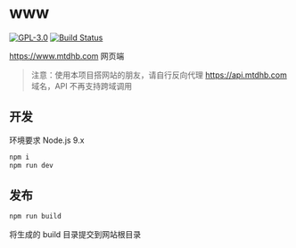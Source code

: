 # www

[![GPL-3.0](https://img.shields.io/badge/license-GPL--3.0-blue.svg)](LICENSE)
[![Build Status](https://travis-ci.org/mtdhb/www.svg?branch=master)](https://travis-ci.org/mtdhb/www)

https://www.mtdhb.com 网页端

> 注意：使用本项目搭网站的朋友，请自行反向代理 https://api.mtdhb.com 域名，API 不再支持跨域调用

## 开发

环境要求 Node.js 9.x

```bash
npm i
npm run dev
```

## 发布

```bash
npm run build
```

将生成的 build 目录提交到网站根目录
